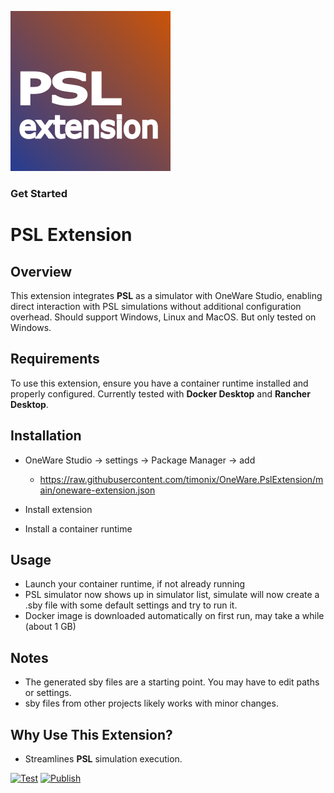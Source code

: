 ![image](https://raw.githubusercontent.com/timonix/OneWare.PslExtension/main/Icon.png)

### Get Started

# PSL Extension

## Overview
This extension integrates **PSL** as a simulator with OneWare Studio, enabling direct interaction with PSL simulations without additional configuration overhead.
Should support Windows, Linux and MacOS. But only tested on Windows.

## Requirements
To use this extension, ensure you have a container runtime installed and properly configured. Currently tested with **Docker Desktop** and **Rancher Desktop**.

## Installation

- OneWare Studio -> settings -> Package Manager -> add
  - https://raw.githubusercontent.com/timonix/OneWare.PslExtension/main/oneware-extension.json
   
- Install extension
- Install a container runtime

## Usage
- Launch your container runtime, if not already running
- PSL simulator now shows up in simulator list, simulate will now create a .sby file with some default settings and try to run it.
- Docker image is downloaded automatically on first run, may take a while (about 1 GB)

## Notes
- The generated sby files are a starting point. You may have to edit paths or settings. 
- sby files from other projects likely works with minor changes.

## Why Use This Extension?
- Streamlines **PSL** simulation execution.

[![Test](https://github.com/timonix/OneWare.PslExtension/actions/workflows/test.yml/badge.svg)](https://github.com/GithubUser/OneWare.PslExtension/actions/workflows/test.yml)
[![Publish](https://github.com/timonix/OneWare.PslExtension/actions/workflows/publish.yml/badge.svg)](https://github.com/GithubUser/OneWare.PslExtension/actions/workflows/publish.yml)
